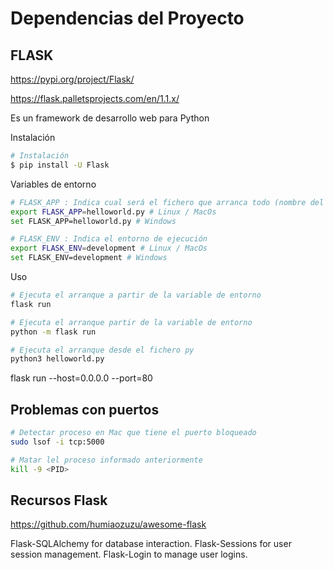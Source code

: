 # Dependencias del Proyecto


## FLASK

https://pypi.org/project/Flask/

https://flask.palletsprojects.com/en/1.1.x/

Es un framework de desarrollo web para Python

Instalación

```bash
# Instalación
$ pip install -U Flask
```

Variables de entorno

```bash
# FLASK_APP : Indica cual será el fichero que arranca todo (nombre del modulo que se importa como flask run)
export FLASK_APP=helloworld.py # Linux / MacOs
set FLASK_APP=helloworld.py # Windows

# FLASK_ENV : Indica el entorno de ejecución
export FLASK_ENV=development # Linux / MacOs
set FLASK_ENV=development # Windows
```

Uso

```bash
# Ejecuta el arranque a partir de la variable de entorno
flask run

# Ejecuta el arranque partir de la variable de entorno
python -m flask run

# Ejecuta el arranque desde el fichero py
python3 helloworld.py
```

flask run --host=0.0.0.0 --port=80





## Problemas con puertos

```bash
# Detectar proceso en Mac que tiene el puerto bloqueado
sudo lsof -i tcp:5000

# Matar lel proceso informado anteriormente
kill -9 <PID>
```


## Recursos Flask

https://github.com/humiaozuzu/awesome-flask

Flask-SQLAlchemy for database interaction.
Flask-Sessions for user session management.
Flask-Login to manage user logins.
